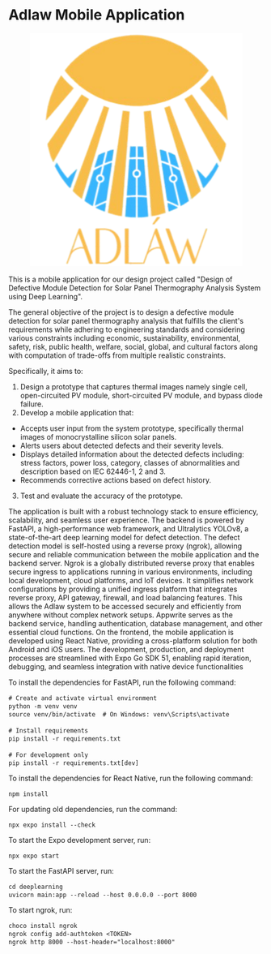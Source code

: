 # Adlaw Mobile Application
<p align="center">
  <img src="assets/adlaw-v2.png" />
</p>

This is a mobile application for our design project called "Design of Defective Module Detection for Solar  Panel Thermography Analysis System using Deep Learning". 

The general objective of the project is to design a defective module detection for  solar panel thermography analysis that fulfills the client's requirements while adhering to engineering standards and considering various constraints including economic, sustainability, environmental, safety, risk, public health, welfare, social, global, and cultural factors along with computation of trade-offs from multiple realistic constraints.

Specifically, it aims to:
1. Design a prototype that captures thermal images namely single cell, open-circuited PV module, short-circuited PV module, and bypass diode failure.
2. Develop a mobile application that:
- Accepts user input from the system prototype, specifically thermal images of monocrystalline silicon solar panels.
- Alerts users about detected defects and their severity levels.
- Displays detailed information about the detected defects including: stress factors, power loss, category, classes of abnormalities and description based on IEC 62446-1, 2 and 3.
- Recommends corrective actions based on defect history.
3. Test and evaluate the accuracy of the prototype.

The application is built with a robust technology stack to ensure efficiency, scalability, and seamless user experience. The backend is powered by FastAPI, a high-performance web framework, and Ultralytics YOLOv8, a state-of-the-art deep learning model for defect detection. The defect detection model is self-hosted using a reverse proxy (ngrok), allowing secure and reliable communication between the mobile application and the backend server. Ngrok is a globally distributed reverse proxy that enables secure ingress to applications running in various environments, including local development, cloud platforms, and IoT devices. It simplifies network configurations by providing a unified ingress platform that integrates reverse proxy, API gateway, firewall, and load balancing features. This allows the Adlaw system to be accessed securely and efficiently from anywhere without complex network setups. Appwrite serves as the backend service, handling authentication, database management, and other essential cloud functions. On the frontend, the mobile application is developed using React Native, providing a cross-platform solution for both Android and iOS users. The development, production, and deployment processes are streamlined with Expo Go SDK 51, enabling rapid iteration, debugging, and seamless integration with native device functionalities


To install the dependencies for FastAPI, run the following command:
```
# Create and activate virtual environment
python -m venv venv
source venv/bin/activate  # On Windows: venv\Scripts\activate

# Install requirements
pip install -r requirements.txt

# For development only
pip install -r requirements.txt[dev]
```
To install the dependencies for React Native, run the following command:
```
npm install
```
For updating old dependencies, run the command:
```
npx expo install --check
```
To start the Expo development server, run:
```
npx expo start
```
To start the FastAPI server, run:
```
cd deeplearning
uvicorn main:app --reload --host 0.0.0.0 --port 8000
```
To start ngrok, run:
```
choco install ngrok
ngrok config add-authtoken <TOKEN>
ngrok http 8000 --host-header="localhost:8000"
```
